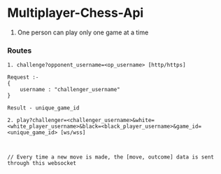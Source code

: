 # Multiplayer-Chess-Api

1. One person can play only one game at a time

### Routes
```
1. challenge?opponent_username=<op_username> [http/https]

Request :- 
{
    username : "challenger_username"
}

Result - unique_game_id
```
```
2. play?challenger=<challenger_username>&white=<white_player_username>&black=<black_player_username>&game_id=<unique_game_id> [ws/wss]



// Every time a new move is made, the [move, outcome] data is sent through this websocket
```